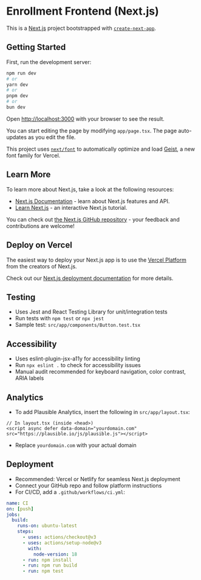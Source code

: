 # Enrollment Frontend (Next.js)

This is a [Next.js](https://nextjs.org) project bootstrapped with [`create-next-app`](https://nextjs.org/docs/app/api-reference/cli/create-next-app).

## Getting Started

First, run the development server:

```bash
npm run dev
# or
yarn dev
# or
pnpm dev
# or
bun dev
```

Open [http://localhost:3000](http://localhost:3000) with your browser to see the result.

You can start editing the page by modifying `app/page.tsx`. The page auto-updates as you edit the file.

This project uses [`next/font`](https://nextjs.org/docs/app/building-your-application/optimizing/fonts) to automatically optimize and load [Geist](https://vercel.com/font), a new font family for Vercel.

## Learn More

To learn more about Next.js, take a look at the following resources:

- [Next.js Documentation](https://nextjs.org/docs) - learn about Next.js features and API.
- [Learn Next.js](https://nextjs.org/learn) - an interactive Next.js tutorial.

You can check out [the Next.js GitHub repository](https://github.com/vercel/next.js) - your feedback and contributions are welcome!

## Deploy on Vercel

The easiest way to deploy your Next.js app is to use the [Vercel Platform](https://vercel.com/new?utm_medium=default-template&filter=next.js&utm_source=create-next-app&utm_campaign=create-next-app-readme) from the creators of Next.js.

Check out our [Next.js deployment documentation](https://nextjs.org/docs/app/building-your-application/deploying) for more details.

## Testing
- Uses Jest and React Testing Library for unit/integration tests
- Run tests with `npm test` or `npx jest`
- Sample test: `src/app/components/Button.test.tsx`

## Accessibility
- Uses eslint-plugin-jsx-a11y for accessibility linting
- Run `npx eslint .` to check for accessibility issues
- Manual audit recommended for keyboard navigation, color contrast, ARIA labels

## Analytics
- To add Plausible Analytics, insert the following in `src/app/layout.tsx`:

```tsx
// In layout.tsx (inside <head>)
<script async defer data-domain="yourdomain.com" src="https://plausible.io/js/plausible.js"></script>
```
- Replace `yourdomain.com` with your actual domain

## Deployment
- Recommended: Vercel or Netlify for seamless Next.js deployment
- Connect your GitHub repo and follow platform instructions
- For CI/CD, add a `.github/workflows/ci.yml`:

```yaml
name: CI
on: [push]
jobs:
  build:
    runs-on: ubuntu-latest
    steps:
      - uses: actions/checkout@v3
      - uses: actions/setup-node@v3
        with:
          node-version: 18
      - run: npm install
      - run: npm run build
      - run: npm test
```
